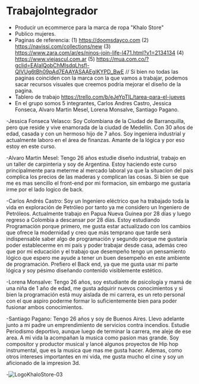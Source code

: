 # TrabajoIntegrador
- Producir un ecommerce para la marca de ropa "Khalo Store"
- Publico mujeres.
- Paginas de referencia: (1) https://doomsdayco.com (2) https://navissi.com/collections/new (3) https://www.zara.com/ar/es/ninos-join-life-l471.html?v1=2134134 (4) https://www.viejascul.com.ar (5) https://mua.com.co/?gclid=EAIaIQobChMIsdqLhsfl-QIVUg6tBh09pAd7EAAYASAAEgIKYPD_BwE // Si bien no todas las paginas coinciden con la marca con la que vamos a trabajar, podemos sacar recursos visuales que creemos podria mejorar el diseño de la pagina.
- Tablero de trabajo https://trello.com/b/eJeYpTIL/tarea-para-el-jueves
- En el grupo somos 5 integrantes, Carlos Andres Castro, Jessica Fonseca, Alvaro Martin Mesel, Lorena Monsalve, Santiago Pagano.

-Jessica Fonseca Velasco: Soy Colombiana de la Ciudad de Barranquilla, pero que reside y vive enamorada de la ciudad de Medellín. Con 30 años de edad, casada y con un hermoso hijo de 7 años. Soy ingeniera industrial y actualmente laboro en el área de finanzas. Amante de la lógica y por eso estoy en este curso.

-Alvaro Martin Mesel: Tengo 26 años estudie diseño industrial, trabajo en un taller de carpinteria y soy de Argentina. Estoy haciendo este curso principalmente para meterme al mercado laboral ya que la situacion del pais complica los precios de las maderas y complican las cosas. Si bien se que me es mas sencillo el front-end por mi formacion, sin embargo me gustaria irme por el lado logico de back.

-Carlos Andrés Castro: Soy un Ingeniero eléctrico que ha trabajado toda la vida en exploración de Petróleo por tanto ya me considero un Ingeniero de Petróleos. Actualmente trabajo en Papua Nueva Guinea por 28 días y luego regreso a Colombia a descansar por 28 días.  Estoy estudiando Programación porque primero, me gusta estar actualizado con los cambios que ofrece la modernidad y creo que más temprano que tarde será indispensable saber algo de programación y segundo porque me gustaría poder establecerme en mi país y poder trabajar desde casa, además creo que por mi educación y el trabajo que desempeño tengo un pensamiento lógico que espero me ayude a tener un buen desempeño en este ambiente de programación. Prefiero el Back end, ya que me gusta usar mi parte lógica y soy pésimo diseñando contenido visiblemente estético.

-Lorena Monsalve: Tengo 26 años, soy estudiante de psicología y mamá de una niña de 1 año de edad, me gusta adquirir nuevos conocimientos y si bien la programación está muy aislada de mi carrera, es un reto personal con el que aspiro poderme formar lo suficientemente bien para poder fusionar ambos conocimientos. 

-Santiago Pagano: Tengo 26 años y soy de Buenos Aires. Llevo adelante junto a mi padre un emprendimiento de servicios contra incendios. Estudie Periodismo deportivo, aunque luego de terminar la carrera, me aleje de ese area. A mi vida la acompañan la musica como pasion mas grande. Soy compositor y productor musical y lancé algunos proyectos de Hip hop instrumental, que es la musica que mas me gusta hacer. Ademas, como otros intereses importantes en mi vida, me gusta mucho el cine y soy un aficionado de la impresion 3d.

-![LogoKhaloStore-03](https://user-images.githubusercontent.com/111902531/187003396-bbc28ffe-2b0c-45d5-b23d-595fbde61bd7.png)
